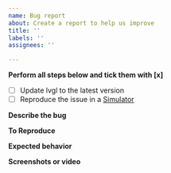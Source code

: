 ```yaml
---
name: Bug report
about: Create a report to help us improve
title: ''
labels: ''
assignees: ''

---
```


<!-- 
IMPORTANT
Issues that don't use this template will be ignored and closed.
-->

**Perform all steps below and tick them with [x]**
- [ ] Update lvgl to the latest version
- [ ] Reproduce the issue in a [Simulator](https://docs.lvgl.io/latest/en/html/get-started/pc-simulator.html)

**Describe the bug**
<!-- 
A clear and concise description of what the bug is. 
-->

**To Reproduce**
<!--
Provide a small, independent code sample that can be used to reproduce the issue. 
Ideally this should work in the PC simulator unless the problem is specific to a platform.
Format the code like this:
```c
your code here
```
-->

**Expected behavior**
<!-- 
A clear and concise description of what you expected to happen. 
-->

**Screenshots or video**
<!--
If applicable, add screenshots to help explain your problem.
-->
